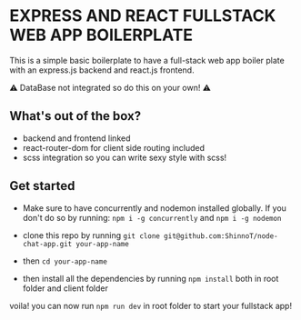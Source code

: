 # EXPRESS AND REACT FULLSTACK WEB APP BOILERPLATE

This is a simple basic boilerplate to have a full-stack web app boiler plate with an express.js backend and react.js frontend.

:warning: DataBase not integrated so do this on your own! :warning:

## What's out of the box?

* backend and frontend linked
* react-router-dom for client side routing included
* scss integration so you can write sexy style with scss!

## Get started

* Make sure to have concurrently and nodemon installed globally. If you don't do so by running: `npm i -g concurrently` and `npm i -g nodemon`

* clone this repo by running `git clone git@github.com:ShinnoT/node-chat-app.git your-app-name`
* then `cd your-app-name`
* then install all the dependencies by running `npm install` both in root folder and client folder

voila! you can now run `npm run dev` in root folder to start your fullstack app!
